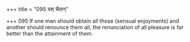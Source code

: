 +++
title = "095 यश् चैतान्"

+++
095	If one man should obtain all those (sensual enjoyments) and another should renounce them all, the renunciation of all pleasure is far better than the attainment of them.